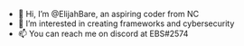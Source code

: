 - 👋 Hi, I’m @ElijahBare, an aspiring coder from NC
- 👀 I’m interested in creating frameworks and cybersecurity
- 📫 You can reach me on discord at EBS#2574
